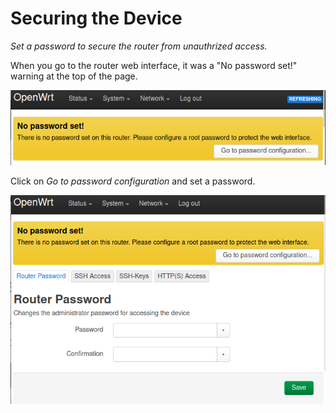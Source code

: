 # Securing the Device

_Set a password to secure the router from unauthrized access._

When you go to the router web interface, it was a "No password set!" warning at the top of the page.

![](../images/openwrt-no-password-set.png)

Click on _Go to password configuration_ and set a password.

![](../images/openwrt-password-configuration.png)

